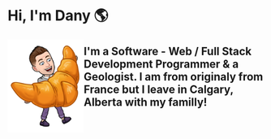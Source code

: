 # Hi, I'm Dany 🌎

<img align="left" width="150" boder="solid 3px" src="https://github.com/dacadiou27/dacadiou27.github.io/blob/master/img/Bitmoji_croissant.png">

## I'm a Software - Web / Full Stack Development Programmer & a Geologist. I am from originaly from France but I leave in Calgary, Alberta with my familly!

